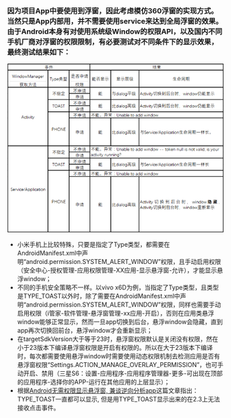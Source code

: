### 因为项目App中要使用到浮窗，因此考虑模仿360浮窗的实现方式。当然只是App内部用，并不需要使用service来达到全局浮窗的效果。由于Android本身有对使用系统级Window的权限API，以及国内不同手机厂商对浮窗的权限限制，有必要测试对不同条件下的显示效果，最终测试结果如下：
![](Android-float-window.png)  

- 小米手机上比较特殊，只要是指定了Type类型，都需要在AndroidManifest.xml中声明“android.permission.SYSTEM_ALERT_WINDOW”权限，且手动启用权限（安全中心-授权管理-应用权限管理-XX应用-显示悬浮窗-允许），才能显示悬浮window；  
- 不同的手机安全策略不一样。以vivo x6D为例，当指定了Type类型，且类型是TYPE_TOAST以外时，除了需要在AndroidManifest.xml中声明“android.permission.SYSTEM_ALERT_WINDOW”权限，同样也需要手动启用权限（i管家-软件管理-悬浮窗管理-xx应用-开启），否则在应用类悬浮window能够正常显示，然而一旦app切换到后台，悬浮window会隐藏，直到app再次切换回前台，悬浮window才会重新显示；  
- 在targetSdkVersion大于等于23时，悬浮窗权限默认是关闭没有权限，然在小于23版本下编译悬浮窗权限是开启有权限的。所以在大于23版本下编译时，每次都需要使用悬浮window时需要使用动态权限机制去检测应用是否有悬浮窗权限“Settings.ACTION_MANAGE_OVERLAY_PERMISSION”，也可手动开启、禁用（三星S6：设置-应用程序-应用程序管理器-更多-可出现在顶部的应用程序-选择你的APP-运行在其他应用的上层显示）；  
- 根据[Android无需权限显示悬浮窗, 兼谈逆向分析app](http://www.jianshu.com/p/167fd5f47d5c)这篇文章指出：TYPE_TOAST一直都可以显示, 但是用TYPE_TOAST显示出来的在2.3上无法接收点击事件。